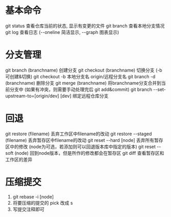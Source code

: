 # 基本命令
git status 查看仓库当前的状态, 显示有变更的文件
git branch 查看本地分支情况
git log 查看日志 (--oneline 简洁显示, --graph 图表显示)

# 分支管理
git branch (branchname) 创建分支
git checkout (branchname) 切换分支 (-b 可创建&切换)
git checkout -b 本地分支名 origin/远程分支名 
git branch -d (branchname) 删除分支
git merge (branchname) 将branchname分支合并到当前分支中
  (如果有冲突，则需要手动处理完后 git add&commit)
git branch --set-upstream-to=[origin/dev] [dev] 绑定远程仓库分支

# 回退
git restore (filename) 丢弃工作区中filename的改动
git restore --staged (filename) 丢弃暂存区中filename的改动
git reset --hard [node] 丢弃所有暂存区中的修改
  (node为可选，若添加则可以回退版本库中指定的版本)
git reset --soft (node) 回到node版本，但是所作的修改都会在暂存区
git diff 查看暂存区和工作区的差异

# 压缩提交
1. git rebase -i [node] 
2. 将要压缩的提交的 pick 改成 s
3. 写提交注释即可

